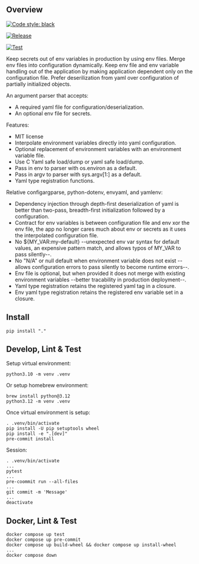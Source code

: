 ## Overview

[![Code style: black](https://img.shields.io/badge/code%20style-black-000000.svg)](https://github.com/psf/black)

[![Release](https://github.com/pennsignals/cfgenvy/workflows/release/badge.svg)](https://github.com/pennsignals/cfgenvy/actions?query=workflow%3Arelease)

[![Test](https://github.com/pennsignals/cfgenvy/workflows/test/badge.svg)](https://github.com/pennsignals/cfgenvy/actions?query=workflow%3Atest)

Keep secrets out of env variables in production by using env files. Merge env files into configuration dynamically. Keep env file and env variable handling out of the application by making application dependent only on the configuration file. Prefer deserilization from yaml over configuration of partially initialized objects.

An argument parser that accepts:

- A required yaml file for configuration/deserialization.
- An optional env file for secrets.

Features:

- MIT license
- Interpolate environment variables directly into yaml configuration.
- Optional replacement of environment variables with an environment variable file.
- Use C Yaml safe load/dump or yaml safe load/dump.
- Pass in env to parser with os.environ as a default.
- Pass in argv to parser with sys.argv[1:] as a default.
- Yaml type registration functions.

Relative configargparse, python-dotenv, envyaml, and yamlenv:

- Dependency injection through depth-first deserialization of yaml is better than two-pass, breadth-first initialization followed by a configuration.
- Contract for env variables is between configuration file and env xor the env file, the app no longer cares much about env or secrets as it uses the interpolated configuration file.
- No ${MY_VAR:my-default} --unexpected env var syntax for default values, an expensive pattern match, and allows typos of MY_VAR to pass silently--.
- No "N/A" or null default when environment variable does not exist --allows configuration errors to pass silently to become runtime errors--.
- Env file is optional, but when provided it does not merge with existing environment variables --better tracability in production deployment--.
- Yaml type registration retains the registered yaml tag in a closure.
- Env yaml type registration retains the registered env variable set in a closure.

## Install

    pip install "."

## Develop, Lint & Test

Setup virtual environment:

    python3.10 -m venv .venv

Or setup homebrew environment:

    brew install python@3.12
    python3.12 -m venv .venv

Once virtual environment is setup:

    . .venv/bin/activate
    pip install -U pip setuptools wheel
    pip install -e ".[dev]"
    pre-commit install

Session:

    . .venv/bin/activate
    ...
    pytest
    ...
    pre-coommit run --all-files
    ...
    git commit -m 'Message'
    ...
    deactivate

## Docker, Lint & Test

    docker compose up test
    docker compose up pre-commit
    docker compose up build-wheel && docker compose up install-wheel
    ...
    docker compose down
